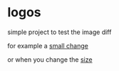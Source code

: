 # logos
simple project to test the image diff 

for example a [small change](https://github.com/ryancosans/logos/commit/778b53bea21e1de938599e93361db3154ad77bcc)

or when you change the [size](https://github.com/ryancosans/logos/commit/c6cf3bb2993c4b5cbc802f01766394e35829bec6)
